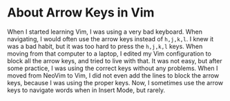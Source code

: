 # About Arrow Keys in Vim

When I started learning Vim, I was using a very bad keyboard. When navigating, I would often
use the arrow keys instead of `h,j,k,l`. I knew it was a bad habit, but it was too hard to
press the `h,j,k,l` keys. When moving from that computer to a laptop, I edited my Vim configuration
to block all the arrow keys, and tried to live with that. It was not easy, but after some practice,
I was using the correct keys without any problems. When I moved from NeoVim to Vim, I did not even
add the lines to block the arrow keys, because I was using the proper keys. Now, I sometimes use
the arrow keys to navigate words when in Insert Mode, but rarely.
